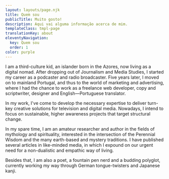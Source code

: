 ```yaml
---
layout: layouts/page.njk
title: Quem sou
publicTitle: Muito gosto!
description: Aqui vai alguma informação acerca de mim.
templateClass: tmpl-page
translationKey: about
eleventyNavigation:
  key: Quem sou
  order: 1
color: purple
---
```


I am a third-culture kid, an islander born in the Azores, now living as a digital nomad. After dropping out of Journalism and Media Studies, I started my career as a podcaster and radio broadcaster. Five years later, I moved on to mainland Portugal, and thus to the world of marketing and advertising, where I had the chance to work as a freelance web developer, copy and scriptwriter, designer and English—Portuguese translator.

In my work, I've come to develop the necessary expertise to deliver turn-key creative solutions for television and digital media. Nowadays, I intend to focus on sustainable, higher awareness projects that target structural change.

In my spare time, I am an amateur researcher and author in the fields of mythology and spirituality, interested in the intersection of the Perennial Wisdom and the many earth-based and mystery traditions. I have published several articles in like-minded media, in which I expound on our urgent need for a non-dualistic and empathic way of living.

Besides that, I am also a poet, a fountain pen nerd and a budding polyglot, currently working my way through German tongue-twisters and Japanese kanji.
